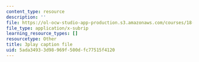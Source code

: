 ```yaml
---
content_type: resource
description: ''
file: https://ol-ocw-studio-app-production.s3.amazonaws.com/courses/18-086-mathematical-methods-for-engineers-ii-spring-2006/5ada34933d98969f500dfc77515f4120_94nmfDkTL-E.srt
file_type: application/x-subrip
learning_resource_types: []
resourcetype: Other
title: 3play caption file
uid: 5ada3493-3d98-969f-500d-fc77515f4120
---
```

